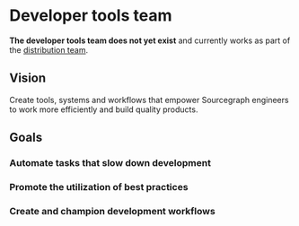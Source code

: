 # Developer tools team

**The developer tools team does not yet exist** and currently works as part of the [distribution team](../distribution/index.md).

## Vision

Create tools, systems and workflows that empower Sourcegraph engineers to work more efficiently and build quality products.

## Goals

### Automate tasks that slow down development

### Promote the utilization of best practices

### Create and champion development workflows
